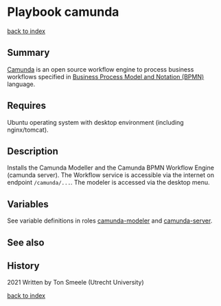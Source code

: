 # Playbook camunda
[back to index](../index.md#Playbooks)

## Summary
[Camunda](https://www.camunda.com) is an open source workflow engine to
process business workflows specified in [Business Process Model and Notation (BPMN)](https://www.bpmn.org/)
language.

## Requires
Ubuntu operating system with desktop environment (including nginx/tomcat).

## Description
Installs the Camunda Modeller and the Camunda BPMN Workflow Engine (camunda server). 
The Workflow service is accessible via the internet on endpoint `/camunda/...`. 
The modeler is accessed via the desktop menu.

## Variables
See variable definitions in roles [camunda-modeler](../roles/camunda-modeler.md)
and [camunda-server](../roles/camunda-server.md).

## See also

## History
2021 Written by Ton Smeele (Utrecht University)


[back to index](../index.md#Playbooks)

